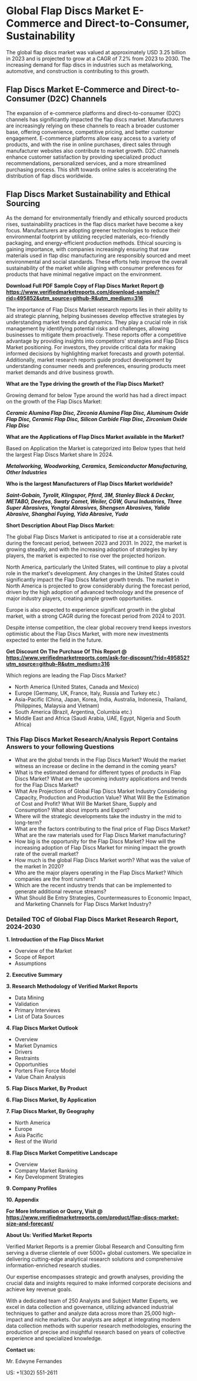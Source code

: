<h1>Global Flap Discs Market E-Commerce and Direct-to-Consumer, Sustainability</h1><p class=""><p>The global flap discs market was valued at approximately USD 3.25 billion in 2023 and is projected to grow at a CAGR of 7.2% from 2023 to 2030. The increasing demand for flap discs in industries such as metalworking, automotive, and construction is contributing to this growth.</p><h2>Flap Discs Market E-Commerce and Direct-to-Consumer (D2C) Channels</h2><p>The expansion of e-commerce platforms and direct-to-consumer (D2C) channels has significantly impacted the flap discs market. Manufacturers are increasingly relying on these channels to reach a broader customer base, offering convenience, competitive pricing, and better customer engagement. E-commerce platforms allow easy access to a variety of products, and with the rise in online purchases, direct sales through manufacturer websites also contribute to market growth. D2C channels enhance customer satisfaction by providing specialized product recommendations, personalized services, and a more streamlined purchasing process. This shift towards online sales is accelerating the distribution of flap discs worldwide.</p><h2>Flap Discs Market Sustainability and Ethical Sourcing</h2><p>As the demand for environmentally friendly and ethically sourced products rises, sustainability practices in the flap discs market have become a key focus. Manufacturers are adopting greener technologies to reduce their environmental footprint by utilizing recycled materials, eco-friendly packaging, and energy-efficient production methods. Ethical sourcing is gaining importance, with companies increasingly ensuring that raw materials used in flap disc manufacturing are responsibly sourced and meet environmental and social standards. These efforts help improve the overall sustainability of the market while aligning with consumer preferences for products that have minimal negative impact on the environment.</p></p><p class=""><strong>Download Full PDF Sample Copy of Flap Discs Market Report @ <a href="https://www.verifiedmarketreports.com/download-sample/?rid=495852&utm_source=github-R&utm_medium=316" target="_blank">https://www.verifiedmarketreports.com/download-sample/?rid=495852&utm_source=github-R&utm_medium=316</a></strong></p><p>The importance of&nbsp;Flap Discs Market research reports lies in their ability to aid strategic planning, helping businesses develop effective strategies by understanding market trends and dynamics. They play a crucial role in risk management by identifying potential risks and challenges, allowing businesses to mitigate them proactively. These reports offer a competitive advantage by providing insights into competitors' strategies and Flap Discs Market positioning. For investors, they provide critical data for making informed decisions by highlighting market forecasts and growth potential. Additionally, market research reports guide product development by understanding consumer needs and preferences, ensuring products meet market demands and drive business growth.</p><p><strong>What are the&nbsp;Type driving the growth of the Flap Discs Market?</strong></p><p id="" class="">Growing demand for below Type around the world has had a direct impact on the growth of the Flap Discs Market:</p><p class=""><em><strong>Ceramic Alumina Flap Disc, Zirconia Alumina Flap Disc, Aluminum Oxide Flap Disc, Ceramic Flap Disc, Silicon Carbide Flap Disc, Zirconium Oxide Flap Disc</strong></em></p><p class=""><strong>What are the&nbsp;Applications&nbsp;of Flap Discs Market available in the Market?</strong></p><p id="" class="">Based on Application the Market is categorized into Below types that held the largest Flap Discs Market share In 2024.</p><p class=""><em><strong>Metalworking, Woodworking, Ceramics, Semiconductor Manufacturing, Other Industries</strong></em></p><p class=""><strong>Who is the largest Manufacturers of Flap Discs Market worldwide?</strong></p><p><em><strong>Saint-Gobain, Tyrolit, Klingspor, Pferd, 3M, Stanley Black & Decker, METABO, Deerfos, Swaty Comet, Weiler, CGW, Gurui Industries, Three Super Abrasives, Yongtai Abrasives, Shengsen Abrasives, Yalida Abrasive, Shanghai Fuying, Yida Abrasive, Yuda</strong></em></p><p id="" class=""><strong>Short Description About Flap Discs Market:</strong></p><p>The global Flap Discs Market is anticipated to rise at a considerable rate during the forecast period, between 2023 and 2031. In 2022, the market is growing steadily, and with the increasing adoption of strategies by key players, the market is expected to rise over the projected horizon.</p><p>North America, particularly the United States, will continue to play a pivotal role in the market's development. Any changes in the United States could significantly impact the Flap Discs Market growth trends. The market in North America is projected to grow considerably during the forecast period, driven by the high adoption of advanced technology and the presence of major industry players, creating ample growth opportunities.</p><p>Europe is also expected to experience significant growth in the global market, with a strong CAGR during the forecast period from 2024 to 2031.</p><p>Despite intense competition, the clear global recovery trend keeps investors optimistic about the Flap Discs Market, with more new investments expected to enter the field in the future.</p><p id="" class=""><strong>Get Discount On The Purchase Of This Report @ <a href="https://www.verifiedmarketreports.com/ask-for-discount/?rid=495852?utm_source=github-R&utm_medium=316" target="_blank">https://www.verifiedmarketreports.com/ask-for-discount/?rid=495852?utm_source=github-R&utm_medium=316</a></strong></p><p class="">Which regions are leading the Flap Discs Market?</p><ul><li>North America (United States, Canada and Mexico)</li><li>Europe (Germany, UK, France, Italy, Russia and Turkey etc.)</li><li>Asia-Pacific (China, Japan, Korea, India, Australia, Indonesia, Thailand, Philippines, Malaysia and Vietnam)</li><li>South America (Brazil, Argentina, Columbia etc.)</li><li>Middle East and Africa (Saudi Arabia, UAE, Egypt, Nigeria and South Africa)</li></ul><h3 id="" class="">This Flap Discs Market Research/Analysis Report Contains Answers to your following Questions</h3><ul><li>What are the global trends in the Flap Discs Market? Would the market witness an increase or decline in the demand in the coming years?</li><li>What is the estimated demand for different types of products in Flap Discs Market? What are the upcoming industry applications and trends for the Flap Discs Market?</li><li>What Are Projections of Global Flap Discs Market Industry Considering Capacity, Production and Production Value? What Will Be the Estimation of Cost and Profit? What Will Be Market Share, Supply and Consumption? What about imports and Export?</li><li>Where will the strategic developments take the industry in the mid to long-term?</li><li>What are the factors contributing to the final price of Flap Discs Market? What are the raw materials used for Flap Discs Market manufacturing?</li><li>How big is the opportunity for the Flap Discs Market? How will the increasing adoption of Flap Discs Market for mining impact the growth rate of the overall market?</li><li>How much is the global Flap Discs Market worth? What was the value of the market In 2020?</li><li>Who are the major players operating in the Flap Discs Market? Which companies are the front runners?</li><li>Which are the recent industry trends that can be implemented to generate additional revenue streams?</li><li>What Should Be Entry Strategies, Countermeasures to Economic Impact, and Marketing Channels for Flap Discs Market Industry?</li></ul><h3 id="" class="">Detailed TOC of Global Flap Discs Market Research Report, 2024-2030</h3><p id="" class=""><strong>1. Introduction of the Flap Discs Market</strong></p><ul><li>Overview of the Market</li><li>Scope of Report</li><li>Assumptions</li></ul><p id="" class=""><strong>2. Executive Summary</strong></p><p id="" class=""><strong>3. Research Methodology of Verified Market Reports</strong></p><ul><li>Data Mining</li><li>Validation</li><li>Primary Interviews</li><li>List of Data Sources</li></ul><p id="" class=""><strong>4. Flap Discs Market Outlook</strong></p><ul><li>Overview</li><li>Market Dynamics</li><li>Drivers</li><li>Restraints</li><li>Opportunities</li><li>Porters Five Force Model</li><li>Value Chain Analysis</li></ul><p id="" class=""><strong>5. Flap Discs Market, By Product</strong></p><p id="" class=""><strong>6. Flap Discs Market, By Application</strong></p><p id="" class=""><strong>7. Flap Discs Market, By Geography</strong></p><ul><li>North America</li><li>Europe</li><li>Asia Pacific</li><li>Rest of the World</li></ul><p id="" class=""><strong>8. Flap Discs Market Competitive Landscape</strong></p><ul><li>Overview</li><li>Company Market Ranking</li><li>Key Development Strategies</li></ul><p id="" class=""><strong>9. Company Profiles</strong></p><p id="" class=""><strong>10. Appendix</strong></p><p id="" class=""><strong>For More Information or Query, Visit @ <a href="https://www.verifiedmarketreports.com/product/flap-discs-market-size-and-forecast/" target="_blank">https://www.verifiedmarketreports.com/product/flap-discs-market-size-and-forecast/</a></strong></p><p id="" class=""><strong>About Us: Verified Market Reports</strong></p><p id="" class="">Verified Market Reports is a premier Global Research and Consulting firm serving a diverse clientele of over 5000+ global customers. We specialize in delivering cutting-edge analytical research solutions and comprehensive information-enriched research studies.</p><p id="" class="">Our expertise encompasses strategic and growth analyses, providing the crucial data and insights required to make informed corporate decisions and achieve key revenue goals.</p><p id="" class="">With a dedicated team of 250 Analysts and Subject Matter Experts, we excel in data collection and governance, utilizing advanced industrial techniques to gather and analyze data across more than 25,000 high-impact and niche markets. Our analysts are adept at integrating modern data collection methods with superior research methodologies, ensuring the production of precise and insightful research based on years of collective experience and specialized knowledge.</p><p id="" class=""><strong>Contact us:</strong></p><p id="" class="">Mr. Edwyne Fernandes</p><p id="" class="">US: +1(302) 551-2611</p>